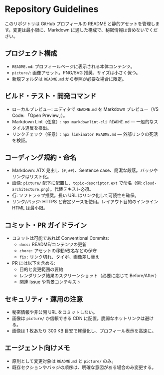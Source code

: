 # Repository Guidelines

このリポジトリは GitHub プロフィールの README と静的アセットを管理します。変更は最小限に、Markdown に適した構成で、秘密情報は含めないでください。

## プロジェクト構成
- `README.md`: プロフィールページに表示される本体コンテンツ。
- `picture/`: 画像アセット。PNG/SVG 推奨、サイズは小さく保つ。
- 新規フォルダは `README.md` から参照が必要な場合に限定。

## ビルド・テスト・開発コマンド
- ローカルプレビュー: エディタで `README.md` を Markdown プレビュー（VS Code: 「Open Preview」）。
- Markdown Lint（任意）: `npx markdownlint-cli README.md` — 一般的なスタイル違反を検出。
- リンクチェック（任意）: `npx linkinator README.md` — 外部リンクの死活を検証。

## コーディング規約・命名
- Markdown: ATX 見出し（`#`, `##`）、Sentence case、簡潔な段落。バッジやリンクはリスト化。
- 画像: `picture/` 配下に配置し、`topic-descriptor.ext` で命名（例: `cloud-architecture.png`）。代替テキスト必須。
- 行: ソフトラップ推奨。長い URL はリンク化して可読性を確保。
- リンク/バッジ: HTTPS と安定ソースを使用。レイアウト目的のインライン HTML は最小限。

 

## コミット・PR ガイドライン
- コミットは可能であれば Conventional Commits:
  - `docs:` README/コンテンツの更新
  - `chore:` アセットの移動/改名などの保守
  - `fix:` リンク切れ、タイポ、画像差し替え
- PR には以下を含める:
  - 目的と変更範囲の要約
  - レンダリング結果のスクリーンショット（必要に応じて Before/After）
  - 関連 Issue や背景コンテキスト

## セキュリティ・運用の注意
- 秘密情報や非公開 URL をコミットしない。
- 画像は `picture/` か信頼できる CDN に配置。脆弱なホットリンクは避ける。
- 画像は 1 枚あたり 300 KB 目安で軽量化し、プロフィール表示を高速に。

## エージェント向けメモ
- 原則として変更対象は `README.md` と `picture/` のみ。
- 既存セクションやバッジの順序は、明確な意図がある場合のみ変更する。
